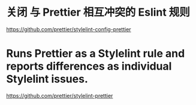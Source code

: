 # 关闭 与 Prettier 相互冲突的 Eslint 规则

<https://github.com/prettier/stylelint-config-prettier>


# Runs Prettier as a Stylelint rule and reports differences as individual Stylelint issues.
https://github.com/prettier/stylelint-prettier
